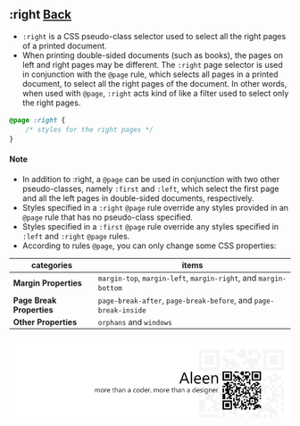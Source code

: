 ## :right [**Back**](./../pseudoClass.md)

- `:right` is a CSS pseudo-class selector used to select all the right pages of a printed document.
- When printing double-sided documents (such as books), the pages on left and right pages may be different. The `:right` page selector is used in conjunction with the `@page` rule, which selects all pages in a printed document, to select all the right pages of the document. In other words, when used with `@page`, `:right` acts kind of like a filter used to select only the right pages.

```css
@page :right {
    /* styles for the right pages */
}
```

#### Note

- In addition to :right, a `@page` can be used in conjunction with two other pseudo-classes, namely `:first` and `:left`, which select the first page and all the left pages in double-sided documents, respectively.
- Styles specified in a `:right` `@page` rule override any styles provided in an `@page` rule that has no pseudo-class specified.
- Styles specified in a `:first` `@page` rule override any styles specified in `:left` and `:right` `@page` rules.
- According to rules `@page`, you can only change some CSS properties:

categories|items
----------|-----
**Margin Properties**|`margin-top`, `margin-left`, `margin-right`, and `margin-bottom`
**Page Break Properties**|`page-break-after`, `page-break-before`, and `page-break-inside`
**Other Properties**|`orphans` and `windows`

<a href="http://aleen42.github.io/" target="_blank" ><img src="./../../../pic/tail.gif"></a>